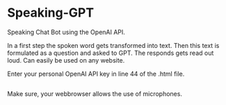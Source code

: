 # Speaking-GPT
Speaking Chat Bot using the OpenAI API.

In a first step the spoken word gets transformed into text. Then this text is formulated as a question and asked to GPT. The responds gets read out loud.
Can easily be used on any website.


Enter your personal OpenAI API key in line 44 of the .html file.


##
Make sure, your webbrowser allows the use of microphones.
